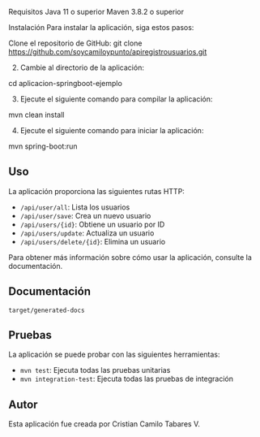 Requisitos
Java 11 o superior
Maven 3.8.2 o superior

Instalación
Para instalar la aplicación, siga estos pasos:

Clone el repositorio de GitHub:
git clone https://github.com/soycamiloypunto/apiregistrousuarios.git


2. Cambie al directorio de la aplicación:

cd aplicacion-springboot-ejemplo


3. Ejecute el siguiente comando para compilar la aplicación:

mvn clean install


4. Ejecute el siguiente comando para iniciar la aplicación:

mvn spring-boot:run


## Uso

La aplicación proporciona las siguientes rutas HTTP:

* `/api/user/all`: Lista los usuarios
* `/api/user/save`: Crea un nuevo usuario
* `/api/users/{id}`: Obtiene un usuario por ID
* `/api/users/update`: Actualiza un usuario
* `/api/users/delete/{id}`: Elimina un usuario

Para obtener más información sobre cómo usar la aplicación, consulte la documentación.

## Documentación

`target/generated-docs`

## Pruebas

La aplicación se puede probar con las siguientes herramientas:

* `mvn test`: Ejecuta todas las pruebas unitarias
* `mvn integration-test`: Ejecuta todas las pruebas de integración

## Autor

Esta aplicación fue creada por Cristian Camilo Tabares V.
